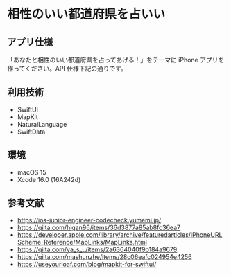 # 相性のいい都道府県を占いい
## アプリ仕様
「あなたと相性のいい都道府県を占ってあげる！」をテーマに iPhone アプリを作ってください。API 仕様下記の通りです。
## 利用技術
- SwiftUI
- MapKit
- NaturalLanguage
- SwiftData
## 環境
- macOS 15
- Xcode 16.0 (16A242d)
## 参考文献
- https://ios-junior-engineer-codecheck.yumemi.jp/
- https://qiita.com/higan96/items/36d3877a85ab8fc36ea7
- https://developer.apple.com/library/archive/featuredarticles/iPhoneURLScheme_Reference/MapLinks/MapLinks.html
- https://qiita.com/ya_s_u/items/2a6364040f9b184a9679
- https://qiita.com/mashunzhe/items/28c06eafc024954e4256
- https://useyourloaf.com/blog/mapkit-for-swiftui/
